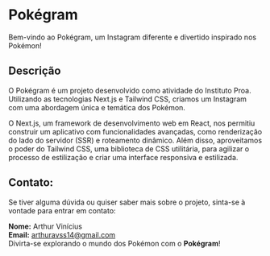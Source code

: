 # Pokégram 

Bem-vindo ao Pokégram, um Instagram diferente e divertido inspirado nos Pokémon!

## **Descrição**

O Pokégram é um projeto desenvolvido como atividade do Instituto Proa. Utilizando as tecnologias Next.js e Tailwind CSS, criamos um Instagram com uma abordagem única e temática dos Pokémon.

O Next.js, um framework de desenvolvimento web em React, nos permitiu construir um aplicativo com funcionalidades avançadas, como renderização do lado do servidor (SSR) e roteamento dinâmico. Além disso, aproveitamos o poder do Tailwind CSS, uma biblioteca de CSS utilitária, para agilizar o processo de estilização e criar uma interface responsiva e estilizada.

## **Contato:**

Se tiver alguma dúvida ou quiser saber mais sobre o projeto, sinta-se à vontade para entrar em contato:

**Nome:** Arthur Vinícius
<br>
**Email:** arthuravss14@gmail.com
<br>
Divirta-se explorando o mundo dos Pokémon com o **Pokégram**! 
